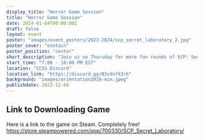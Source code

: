 ```yaml
---
display_title: "Horror Game Session"
title: "Horror Game Session"
date: 2024-01-04T00:00:00Z
draft: false
layout: event
poster: "images/event_posters/2023-2024/scp_secret_laboratory_2.jpg"
poster_cover: "contain"
poster_position: "center"
short_description: "Join us on Thursday for more fun rounds of SCP: Secret Laboratory!"
start_time: "7:00 - 10:00 PM EST"
location: "CCSS Discord"
location_link: "https://discord.gg/B3cdnfX3rh"
background: "images/orientation2018-min.jpeg"
publishdate: 2023-12-04
---
```

## Link to Downloading Game

Here is a link to the game on Steam. Completely free!
https://store.steampowered.com/app/700330/SCP_Secret_Laboratory/
